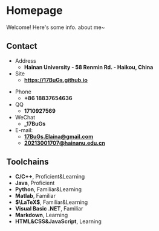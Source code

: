 # Homepage

Welcome! Here's some info. about me\~

<!-- .slide -->

## Contact

- Address
  - **Hainan University - 58 Renmin Rd. - Haikou, China**
- Site
  - **<https://17BuGs.github.io>**

<!-- .slide vertical=true -->

- Phone
  - **+86 18837654636**
- QQ
  - **1710927569**
- WeChat
  - **\_17BuGs**
- E-mail:
  - **[17BuGs.Elaina@gmail.com](mailto:17BuGs.Elaina@gmail.com)**
  - **[20213001707@hainanu.edu.cn](mailto:20213001707@hainanu.edu.cn)**

<!-- .slide -->

## Toolchains

- **C/C++**, Proficient&Learning
- **Java**, Proficient
- **Python**, Familiar&Learning
- **Matlab**, Familiar
- **$\LaTeX$**, Familiar&Learning
- **Visual Basic .NET**, Familiar
- **Markdown**, Learning
- **HTML&CSS&JavaScript**, Learning